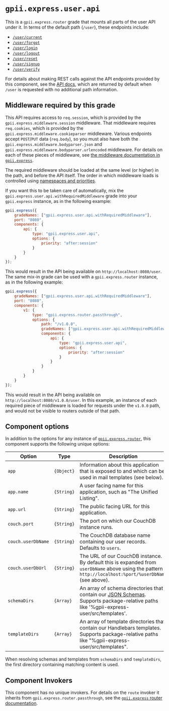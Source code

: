 # `gpii.express.user.api`

This is a `gpii.express.router` grade that mounts all parts of the user API under it.  In terms of the default path
(`/user`), these endpoints include:

* [`/user/current`](currentComponent.md)
* [`/user/forgot`](forgotComponent.md)
* [`/user/login`](loginComponent.md)
* [`/user/logout`](logoutComponent.md)
* [`/user/reset`](resetComponent.md)
* [`/user/signup`](signupComponent.md)
* [`/user/verify`](verifyComponent.md)

For details about making REST calls against the API endpoints provided by this component, see the [API docs](apidocs.md),
which are returned by default when `/user` is requested with no additional path information.

## Middleware required by this grade

This API requires access to `req.session`, which is provided by the `gpii.express.middleware.session` middleware.
That middleware requires `req.cookies`, which is provided by the `gpii.express.middleware.cookieparser` middleware.
Various endpoints accept `POST`/`PUT` data (`req.body`), so you must also have both the
`gpii.express.middleware.bodyparser.json` and `gpii.express.middleware.bodyparser.urlencoded` middleware.  For details
on each of these pieces of middleware, see [the middleware documentation in `gpii.express`](https://github.com/GPII/gpii-express/blob/master/docs/middleware.md).

The required middleware should be loaded at the same level (or higher) in the path, and before the API itself.  The
order in which middleware loads is controlled using [namespaces and priorities](http://docs.fluidproject.org/infusion/development/Priorities.html).

If you want this to be taken care of automatically, mix the `gpii.express.user.api.withRequiredMiddleware` grade
into your `gpii.express` instance, as in the following example:

```javascript
gpii.express({
    gradeNames: ["gpii.express.user.api.withRequiredMiddleware"],
    port: "8080",
    components: {
        api: {
            type: "gpii.express.user.api",
            options: {
                priority: "after:session"
            }
        }
    }
});
```

This would result in the API being available on `http://localhost:8080/user`.  The same mix-in grade can be used with
a `gpii.express.router` instance, as in the following example:

```javascript
gpii.express({
    gradeNames: ["gpii.express.user.api.withRequiredMiddleware"],
    port: "8080",
    components: {
        v1: {
            type: "gpii.express.router.passthrough",
            options: {
                path: "/v1.0.0",
                gradeNames: ["gpii.express.user.api.withRequiredMiddleware"],
                components: {
                    api: {
                        type: "gpii.express.user.api",
                        options: {
                            priority: "after:session"
                        }
                    }
                }
            }
        }
    }
});
```

This would result in the API being available on `http://localhost:8080/v1.0.0/user`.  In this example, an instance of
each required piece of middleware is loaded for requests under the `v1.0.0` path, and would not be visible to routers
outside of that path.

## Component options

In addition to the options for any instance of [`gpii.express.router`](https://github.com/GPII/gpii-express/blob/master/docs/router.md),
this component supports the following unique options:

| Option             | Type       | Description |
| ------------------ | ---------- | ----------- |
| `app`              | `{Object}` | Information about this application that is exposed to and which can be used in mail templates (see below).|
| `app.name`         | `{String}` | A user facing name for this application, such as "The Unified Listing". |
| `app.url`          | `{String}` | The public facing URL for this application. |
| `couch.port`       | `{String}` | The port on which our CouchDB instance runs. |
| `couch.userDbName` | `{String}` | The CouchDB database name containing our user records.  Defaults to `users`. |
| `couch.userDbUrl`  | `{String}` | The URL of our CouchDB instance.  By default this is expanded from `userDbName` above using the pattern `http://localhost:%port/%userDbName` (see above). |
| `schemaDirs`       | `{Array}`  | An array of schema directories that contain our [JSON Schemas](http://json-schema.org/). Supports package-relative paths like '%gpii-express-user/src/templates'. |
| `templateDirs`     | `{Array}`  | An array of template directories that contain our Handlebars templates.  Supports package-relative paths like "%gpii-express-user/src/templates". |

When resolving schemas and templates from `schemaDirs` and `templateDirs`, the first directory containing matching
content is used.

## Component Invokers

This component has no unique invokers.  For details on the `route` invoker it inherits from `gpii.express.router.passthrough`,
see the [`gpii.express` router documentation](https://github.com/GPII/gpii-express/blob/master/docs/router.md).
